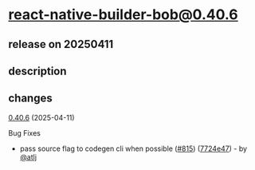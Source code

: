 # react-native-builder-bob@0.40.6

## release on 20250411
## description
## changes
<a href="https://github.com/callstack/react-native-builder-bob/compare/react-native-builder-bob@0.40.5...react-native-builder-bob@0.40.6">0.40.6</a> (2025-04-11)

Bug Fixes

* pass source flag to codegen cli when possible (<a href="https://github.com/callstack/react-native-builder-bob/issues/815" data-hovercard-type="pull_request" data-hovercard-url="/callstack/react-native-builder-bob/pull/815/hovercard">#815</a>) (<a href="https://github.com/callstack/react-native-builder-bob/commit/7724e474d0b92d08a3a7b2946946114339acc19e">7724e47</a>) - by <a class="user-mention notranslate" data-hovercard-type="user" data-hovercard-url="/users/atlj/hovercard" data-octo-click="hovercard-link-click" data-octo-dimensions="link_type:self" href="https://github.com/atlj">@atlj</a>

